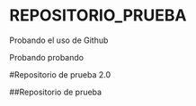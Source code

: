 # REPOSITORIO_PRUEBA
Probando el uso de Github

Probando probando

#Repositorio de prueba 2.0

##Repositorio de prueba
